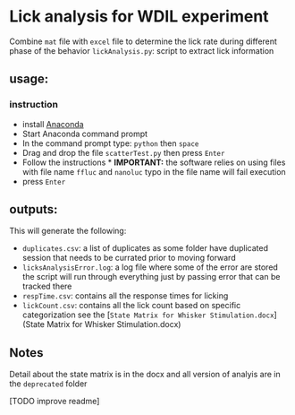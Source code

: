 # Lick analysis for WDIL experiment
Combine `mat` file with `excel` file to determine the lick rate during different phase of the behavior
`lickAnalysis.py`: script to extract lick information

## usage:
### instruction
*  install [Anaconda](https://www.anaconda.com/)
*  Start Anaconda command prompt
*  In the command prompt type: `python` then `space`
*  Drag and drop the file `scatterTest.py` then press `Enter`
*  Follow the instructions<!-- add `space` before drag and drop the **Folder** containing the files of interest -->
		* **IMPORTANT:** the software relies on using files with file name `ffluc` and `nanoluc` typo in the file name will fail execution
*  press `Enter`

## outputs:
This will generate the following:   
* `duplicates.csv`: a list of duplicates as some folder have duplicated session that needs to be currated prior to moving forward
* `licksAnalysisError.log`: a log file where some of the error are stored the script will run through everything just by passing error that can be tracked there
* `respTime.csv`: contains all the response times for licking
* `lickCount.csv`: contains all the lick count based on specific categorization see the [`State Matrix for Whisker Stimulation.docx`](State Matrix for Whisker Stimulation.docx)

## Notes
Detail about the state matrix is in the docx and all version of analyis are in the `deprecated` folder

[TODO improve readme]